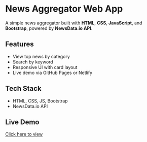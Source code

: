 #  News Aggregator Web App

A simple news aggregator built with **HTML**, **CSS**, **JavaScript**, and **Bootstrap**, powered by **NewsData.io API**.

##  Features

- View top news by category
- Search by keyword
- Responsive UI with card layout
- Live demo via GitHub Pages or Netlify

## Tech Stack

- HTML, CSS, JS, Bootstrap
- NewsData.io API

##  Live Demo

[Click here to view](https://manjunathb-news-aggregator.netlify.app/)



